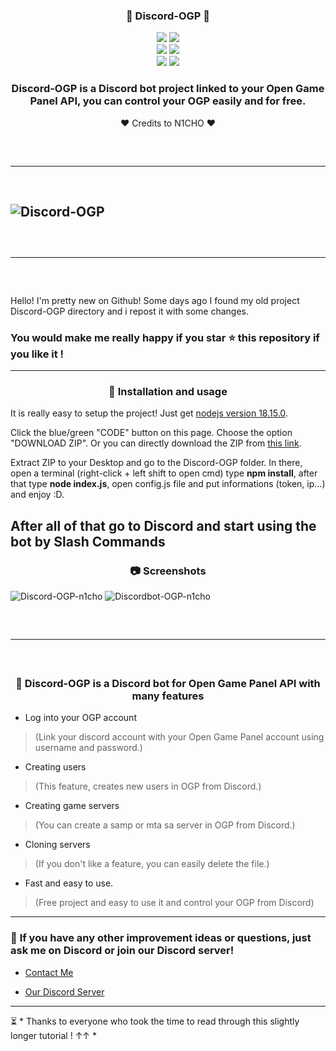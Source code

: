 ### <div align="center"> 🎃 Discord-OGP 🎃

<div align="center">
    <img src="https://img.shields.io/github/languages/top/notN1CHO/Discord-OGP?color=%23000000">
    <img src="https://img.shields.io/github/stars/notN1CHO/Discord-OGP?color=%23000000&logoColor=%23000000">
    <br>
    <img src="https://img.shields.io/github/commit-activity/w/notN1CHO/Discord-OGP?color=%23000000"> 
    <img src="https://img.shields.io/github/last-commit/notN1CHO/Discord-OGP?color=%23000000&logoColor=%23000000">
    <br>
    <img src="https://img.shields.io/github/issues/notN1CHO/Discord-OGP?color=%23000000&logoColor=%23000000">
    <img src="https://img.shields.io/github/issues-closed/notN1CHO/Discord-OGP?color=%23000000&logoColor=%23000000">



### Discord-OGP is a Discord bot project linked to your Open Game Panel API, you can control your OGP easily and for free. 

 ❤️ Credits to N1CHO ❤️

</div>
<hr style="border-radius: 2%; margin-top: 60px; margin-bottom: 60px;" noshade="" size="20" width="100%">

![Discord-OGP](https://camo.githubusercontent.com/9a9d7907a4e7fb7a7c453c0ea9109262d6714af739e861c34c84a4d9d6dc7cb6/68747470733a2f2f692e696d6775722e636f6d2f79525a723952662e706e67)
---------------------------------------------------------------------------------------------------
<hr style="border-radius: 2%; margin-top: 60px; margin-bottom: 60px;" noshade="" size="20" width="100%">

Hello! I'm pretty new on Github! Some days ago I found my old project Discord-OGP directory and i repost it with some changes.

### You would make me really happy if you star ⭐ this repository if you like it !
---------------------------------------------------------------------------------------------------
<div align="center">

### 💉 **Installation and usage**

</div>

It is really easy to setup the project! Just get [nodejs version 18.15.0](https://nodejs.org/dist/latest-v18.x/node-v18.15.0-x64.msi).

Click the blue/green "CODE" button on this page. Choose the option "DOWNLOAD ZIP". Or you can directly download the ZIP from [this link](https://github.com/notN1CHO/Discord-OGP/archive/refs/heads/main.zip).

Extract ZIP to your Desktop and go to the Discord-OGP folder. In there, open a terminal (right-click + left shift to open cmd) type **npm install**, after that type **node index.js**, open config.js file and put informations (token, ip...) and enjoy :D.

After all of that go to Discord and start using the bot by Slash Commands
---------------------------------------------------------------------------------------------------
<div align="center">

### 📷 **Screenshots**

</div>

![Discord-OGP-n1cho](https://media.discordapp.net/attachments/867378834559336458/1090348043527802910/image.png)
![Discordbot-OGP-n1cho](https://media.discordapp.net/attachments/867378834559336458/1090348491529781288/image.png)
<hr style="border-radius: 2%; margin-top: 60px; margin-bottom: 60px;" noshade="" size="20" width="100%">

<div align="center">

### 🎈 **Discord-OGP is a Discord bot for Open Game Panel API with many features**

</div>

- Log into your OGP account
> (Link your discord account with your Open Game Panel account using username and password.)

- Creating users 
> (This feature, creates new users in OGP from Discord.)

- Creating game servers
> (You can create a samp or mta sa server in OGP from Discord.)

- Cloning servers 
> (If you don't like a feature, you can easily delete the file.)

- Fast and easy to use.
> (Free project and easy to use it and control your OGP from Discord)
------------------------------------------------------------------------------------------------------------
### 📝 **If you have any other improvement ideas or questions, just ask me on Discord or join our Discord server!**

- [Contact Me](https://discordlookup.com/user/704896961563590767)


- [Our Discord Server](https://discord.gg/9PYuyYwE7F)                                                                                                                                                                      
------------------------------------------------------------------------------------------------------------
⏳ * Thanks to everyone who took the time to read through this slightly longer tutorial ! ↑↑ *
